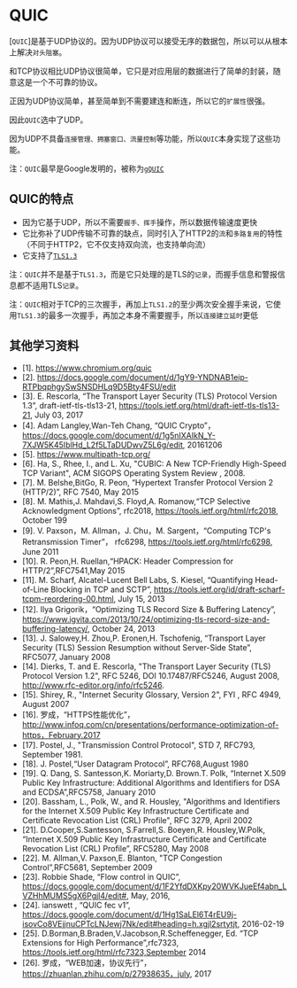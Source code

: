# QUIC

[` QUIC `]是基于UDP协议的。因为UDP协议可以接受无序的数据包，所以可以从根本上解决` 对头阻塞 `。

和TCP协议相比UDP协议很简单，它只是对应用层的数据进行了简单的封装，随意这是一个不可靠的协议。

正因为UDP协议简单，甚至简单到不需要建连和断连，所以它的` 扩展性 `很强。

因此` QUIC `选中了UDP。

因为UDP不具备`连接管理、拥塞窗口、流量控制`等功能，所以` QUIC `本身实现了这些功能。

注：` QUIC `最早是Google发明的，被称为[` gQUIC `](https://www.chromium.org/quic)

## QUIC的特点

* 因为它基于UDP，所以不需要` 握手、挥手 `操作，所以数据传输速度更快
* 它比弥补了UDP传输不可靠的缺点，同时引入了HTTP2的` 流 `和` 多路复用 `的特性（不同于HTTP2，它不仅支持双向流，也支持单向流）
* 它支持了[` TLS1.3 `](http://blog.nsfocus.net/tls1-3/)

注：` QUIC `并不是基于` TLS1.3 `，而是它只处理的是TLS的` 记录 `，而握手信息和警报信息都不适用TLS` 记录 `。

注：` QUIC `相对于TCP的三次握手，再加上` TLS1.2 `的至少两次安全握手来说，它使用` TLS1.3 `的最多一次握手，再加之本身不需要握手，所以` 连接建立延时 `更低

## 其他学习资料

* [1]. https://www.chromium.org/quic
* [2]. https://docs.google.com/document/d/1gY9-YNDNAB1eip-RTPbqphgySwSNSDHLq9D5Bty4FSU/edit
* [3]. E. Rescorla, “The Transport Layer Security (TLS) Protocol Version 1.3”, draft-ietf-tls-tls13-21, https://tools.ietf.org/html/draft-ietf-tls-tls13-21, July 03, 2017
* [4]. Adam Langley,Wan-Teh Chang, “QUIC Crypto”，https://docs.google.com/document/d/1g5nIXAIkN_Y-7XJW5K45IblHd_L2f5LTaDUDwvZ5L6g/edit, 20161206
* [5]. https://www.multipath-tcp.org/
* [6]. Ha, S., Rhee, I., and L. Xu, "CUBIC: A New TCP-Friendly High-Speed TCP Variant", ACM SIGOPS Operating System Review , 2008.
* [7]. M. Belshe,BitGo, R. Peon, “Hypertext Transfer Protocol Version 2 (HTTP/2)”, RFC 7540, May 2015
* [8]. M. Mathis,J. Mahdavi,S. Floyd,A. Romanow,“TCP Selective Acknowledgment Options”, rfc2018, https://tools.ietf.org/html/rfc2018, October 199
* [9]. V. Paxson，M. Allman，J. Chu，M. Sargent，“Computing TCP's Retransmission Timer”， rfc6298, https://tools.ietf.org/html/rfc6298, June 2011
* [10]. R. Peon,H. Ruellan,“HPACK: Header Compression for HTTP/2”,RFC7541,May 2015
* [11]. M. Scharf, Alcatel-Lucent Bell Labs, S. Kiesel, “Quantifying Head-of-Line Blocking in TCP and SCTP”, https://tools.ietf.org/id/draft-scharf-tcpm-reordering-00.html, July 15, 2013
* [12]. Ilya Grigorik，“Optimizing TLS Record Size & Buffering Latency”, https://www.igvita.com/2013/10/24/optimizing-tls-record-size-and-buffering-latency/, October 24, 2013
* [13]. J. Salowey,H. Zhou,P. Eronen,H. Tschofenig, “Transport Layer Security (TLS) Session Resumption without Server-Side State”, RFC5077, January 2008
* [14]. Dierks, T. and E. Rescorla, "The Transport Layer Security (TLS) Protocol Version 1.2", RFC 5246, DOI 10.17487/RFC5246, August 2008, http://www.rfc-editor.org/info/rfc5246.
* [15]. Shirey, R., "Internet Security Glossary, Version 2", FYI , RFC 4949, August 2007
* [16]. 罗成，“HTTPS性能优化”， http://www.infoq.com/cn/presentations/performance-optimization-of-https，February.2017
* [17]. Postel, J., "Transmission Control Protocol", STD 7, RFC793, September 1981.
* [18]. J. Postel,“User Datagram Protocol”, RFC768,August 1980
* [19]. Q. Dang, S. Santesson,K. Moriarty,D. Brown.T. Polk, “Internet X.509 Public Key Infrastructure: Additional Algorithms and Identifiers for DSA and ECDSA”,RFC5758, January 2010
* [20]. Bassham, L., Polk, W., and R. Housley, "Algorithms and Identifiers for the Internet X.509 Public Key Infrastructure Certificate and Certificate Revocation List (CRL) Profile", RFC 3279, April 2002
* [21]. D.Cooper,S.Santesson, S.Farrell,S. Boeyen,R. Housley,W.Polk, “Internet X.509 Public Key Infrastructure Certificate and Certificate Revocation List (CRL) Profile”, RFC5280, May 2008
* [22]. M. Allman,V. Paxson,E. Blanton, "TCP Congestion Control”,RFC5681, September 2009
* [23]. Robbie Shade, “Flow control in QUIC”, https://docs.google.com/document/d/1F2YfdDXKpy20WVKJueEf4abn_LVZHhMUMS5gX6Pgjl4/edit#, May, 2016,
* [24]. ianswett , “QUIC fec v1”, https://docs.google.com/document/d/1Hg1SaLEl6T4rEU9j-isovCo8VEjjnuCPTcLNJewj7Nk/edit#heading=h.xgjl2srtytjt, 2016-02-19
* [25]. D.Borman,B.Braden,V.Jacobson,R.Scheffenegger, Ed. “TCP Extensions for High Performance”,rfc7323, https://tools.ietf.org/html/rfc7323,September 2014
* [26]. 罗成，“WEB加速，协议先行”， https://zhuanlan.zhihu.com/p/27938635，july, 2017
